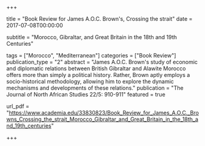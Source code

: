 +++

title = "Book Review for James A.O.C. Brown's, Crossing the strait"
date = 2017-07-08T00:00:00

subtitle = "Morocco, Gibraltar, and Great Britain in the 18th and 19th Centuries"

tags = ["Morocco", "Mediterranean"]
categories = ["Book Review"]
publication_type = "2"
abstract = "James A.O.C. Brown's study of economic and diplomatic relations between British Gibraltar and Alawite Morocco offers more than simply a political history. Rather, Brown aptly employs a socio-historical methodology, allowing him to explore the dynamic mechanisms and developments of these relations."
publication = "The Journal of North African Studies 22/5: 910-911"
featured = true

url_pdf = "https://www.academia.edu/33830823/Book_Review_for_James_A.O.C._Browns_Crossing_the_strait_Morocco_Gibraltar_and_Great_Britain_in_the_18th_and_19th_centuries"

+++

